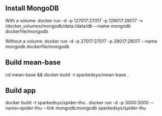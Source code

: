 ## Install MongoDB

With a volume:
docker run -d -p 127017:27017 -p 128017:28017 -v /docker_volumes/mongodb/data:/data/db --name mongodb dockerfile/mongodb

Without a volume:
docker run -d -p 27017:27017 -p 28017:28017 --name mongodb dockerfile/mongodb

## Build mean-base

cd mean-base && docker build -t sparkedsys/mean-base .


## Build app 
docker build -t sparkedsys/spider-thu .
docker run -d -p 3000:3000 --name=spider-thu --link mongodb:mongodb sparkedsys/spider-thu